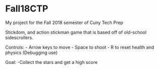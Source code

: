 # Fall18CTP
My project for the Fall 2018 semester of Cuny Tech Prep

Stickdom, and action stickman game that is based off of old-school sidescrollers.

Controls:
	- Arrow keys to move
	- Space to shoot
	- R to reset health and physics (Debugging use)

Goal:
	-Collect the stars and get a high score
